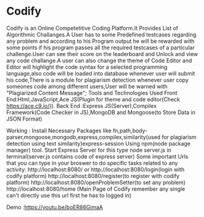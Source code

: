 # Codify
Codify is an Online Competetitive Coding Platform.It Provides List of Algorithmic Challanges.A User has to some Predefined testcases regarding any problem and according 
to his Program output he will be rewarded with some points if his program passes all the required testcases of a particular challenge.User can see their score on the leaderboard and Unlock and view any code challange.A user can also change the theme of Code Editor and Editor will highlight the code syntax for a selected programming language,also code will be loaded into database whenever user will submit his code,There is a module for plagiarism detection whenever user copy someones code among different users,User will be warned with "Plagiarized Content Message";
Tools and Technologies Used 
Front End:Html,JavaScript,Ace JS(Plugin for theme and code editor(Check https://ace.c9.io/)).
Back End :Express JS(Server),Compilex Framework(Code Checker in JS),MongoDB and Mongoose(to Store Data in JSON Format)

Working : Install Necessary Packages like fn,path,body-parser,mongoose,mongodb,express,compilex,similarity(used for plagiarism detection using text similarity)express-session Using npm(node package manager) tool.
Start Express Server for this type node server.js in terminal(server.js contains code of express server)
Some important Urls that you can type in your broswer to do specific tasks related to any activity:
http://localhost:8080/ or http://localhost:8080/login(login with codify platform)
http://localhost:8080/register(to register with codify platform)
http://localhost:8080/openProblemSetter(to set any problem)
http://localhost:8080/home (Main Page of Codify remember any single can't directly use this url first he has to logged in)


Demo :https://youtu.be/boER86GimaA
